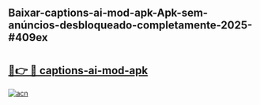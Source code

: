 ## Baixar-captions-ai-mod-apk-Apk-sem-anúncios-desbloqueado-completamente-2025-#409ex

# <h2><a href="https://ainizakaria.my?title=captions-ai-mod-apk&ref=20M">🔗👉 🔴 captions-ai-mod-apk</a></h2>

[![acn](https://github.com/user-attachments/assets/0f9c940e-d8b0-45ae-aac7-cd30a18b3e1c)](https://ainizakaria.my?title=captions-ai-mod-apk&ref=20M)

